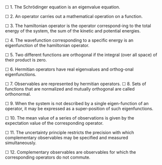☐ 1. The Schrödinger equation is an eigenvalue equation.

☐ 2. An operator carries out a mathematical operation on a function.

☐ 3. The hamiltonian operator is the operator correspond-ing to the total energy of the system, the sum of the kinetic and potential energies.

☐ 4. The wavefunction corresponding to a specific energy is an eigenfunction of the hamiltonian operator.

☐ 5. Two different functions are orthogonal if the integral (over all space) of their product is zero.

☐ 6. Hermitian operators have real eigenvalues and orthog-onal eigenfunctions.

☐ 7. Observables are represented by hermitian operators. ☐ 8. Sets of functions that are normalized and mutually orthogonal are called orthonormal.

☐ 9. When the system is not described by a single eigen-function of an operator, it may be expressed as a super-position of such eigenfunctions.

☐ 10. The mean value of a series of observations is given by the expectation value of the corresponding operator.

☐ 11. The uncertainty principle restricts the precision with which complementary observables may be specified and measured simultaneously.

☐ 12. Complementary observables are observables for which the corresponding operators do not commute.
